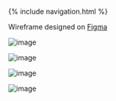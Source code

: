 {% include navigation.html %}

Wireframe designed on [Figma](https://www.figma.com/file/FpGXIAj7Piv6gtjy3WfeHd/Tri-3-Wireframe?node-id=0%3A1)

![image](https://user-images.githubusercontent.com/89223650/157575646-dd6e1fb3-b6f9-4cae-967f-9ab853f3fb4b.png)

![image](https://user-images.githubusercontent.com/89223650/157575696-a5be897c-bb5b-4c6e-9431-1851f45a6d34.png)

![image](https://user-images.githubusercontent.com/89223650/157575730-9504f65a-3495-40ae-9fbb-dcfd844ed3cd.png)

![image](https://user-images.githubusercontent.com/89223650/157575756-62df9bda-031b-4c3a-8c1b-0a1441492566.png)